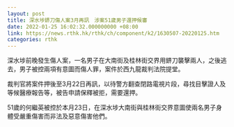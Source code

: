 ```yaml
---
layout: post
title: 深水埗鎅刀傷人案3月再訊　涉案51歲男子還押候審
date: 2022-01-25 16:02:32.000000000 +08:00
link: https://news.rthk.hk/rthk/ch/component/k2/1630507-20220125.htm
categories: rthk
---
```


深水埗前晚發生傷人案，一名男子在大南街及桂林街交界用鎅刀襲擊兩人，之後逃去，男子被控兩項有意圖而傷人罪，案件於西九龍裁判法院提堂。

裁判官將案件押後至3月22日再訊，以待警方翻查閉路電視片段，尋找目擊證人及等候醫療報告等，被告申請保釋被拒，需要還押。

51歲的何繼英被控於本月23日，在深水埗大南街與桂林街交界意圖使兩名男子身體受嚴重傷害而非法及惡意傷害他們。
